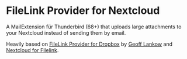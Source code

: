 # FileLink Provider for Nextcloud

A MailExtension für Thunderbird (68+) that uploads large attachments to your Nextcloud instead of sending them by email.

Heavily based on [FileLink Provider for Dropbox](https://github.com/darktrojan/dropbox) by [Geoff Lankow](https://darktrojan.github.io/) and [Nextcloud for Filelink](https://github.com/nextcloud/nextcloud-filelink).